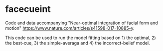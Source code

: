 # facecueint
Code and data accompanying "Near-optimal integration of facial form and motion" https://www.nature.com/articles/s41598-017-10885-y.

This code can be used to run the model fitting based on 1) the optimal, 2) the best-cue, 3) the simple-averaga and 4) the incorrect-belief model.

